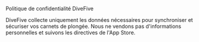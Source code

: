 Politique de confidentialité DiveFive

DiveFive collecte uniquement les données nécessaires pour synchroniser et sécuriser vos carnets de plongée. Nous ne vendons pas d'informations personnelles et suivons les directives de l'App Store.
